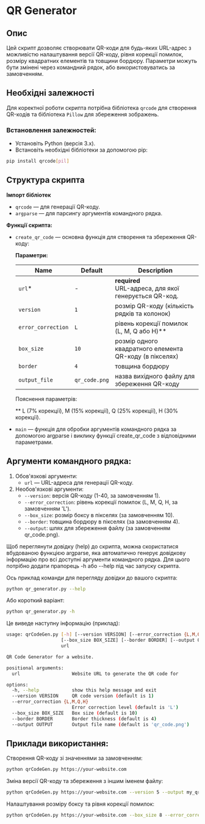 # QR Generator

## Опис
Цей скрипт дозволяє створювати QR-коди для будь-яких URL-адрес з можливістю налаштування версії QR-коду, рівня корекції помилок, розміру квадратних елементів та товщини бордюру. Параметри можуть бути змінені через командний рядок, або використовуватись за замовченням.

## Необхідні залежності
Для коректної роботи скрипта потрібна бібліотека `qrcode` для створення QR-кодів та бібліотека `Pillow` для збереження зображень.

### Встановлення залежностей:
- Установіть Python (версія 3.x).
- Встановіть необхідні бібліотеки за допомогою pip:
```bash
pip install qrcode[pil]
```

## Структура скрипта
**Імпорт бібліотек**

- `qrcode` — для генерації QR-коду.
- `argparse` — для парсингу аргументів командного рядка.

**Функції скрипта:**

- `create_qr_code` — основна функція для створення та збереження QR-коду:

    **Параметри:**

    | Name    | Default  | Description    |
    | ------- | -------- | -------------- |
    | `url`*  |  -       | **required** </br>URL-адреса, для якої генерується QR-код. | 
    | `version` | `1`    | розмір QR-коду (кількість рядків та колонок) |
    | `error_correction` | `L`            | рівень корекції помилок (L, M, Q або H)** |
    | `box_size` | `10`  | розмір одного квадратного елемента QR-коду (в пікселях) |
    | `border`   | `4`   | товщина бордюру |
    | `output_file` | `qr_code.png` | назва вихідного файлу для збереження QR-коду |

    Пояснення параметрів:
 
   ** 
    L (7% корекції),
    M (15% корекції),
    Q (25% корекції),
    H (30% корекції).

- `main` — функція для обробки аргументів командного рядка за допомогою argparse і виклику функції create_qr_code з відповідними параметрами.

## Аргументи командного рядка:

1. Обов'язкові аргументи:
   - `url` — URL-адреса для генерації QR-коду.
2. Необов'язкові аргументи:
   - `--version`: версія QR-коду (1-40, за замовченням 1).
   - `--error_correction`: рівень корекції помилок (L, M, Q, H, за замовченням 'L').
   - `--box_size`: розмір боксу в пікселях (за замовченням 10).
   - `--border`: товщина бордюру в пікселях (за замовченням 4).
   - `--output`: шлях для збереження файлу (за замовченням qr_code.png).

Щоб переглянути довідку (help) до скрипта, можна скористатися вбудованою функцією argparse, яка автоматично генерує довідкову інформацію про всі доступні аргументи командного рядка. Для цього потрібно додати прапорець -h або --help під час запуску скрипта.

Ось приклад команди для перегляду довідки до вашого скрипта:

```bash
python qr_generator.py --help
```

Або короткий варіант:

```bash
python qr_generator.py -h
```

Це виведе наступну інформацію (приклад):
```bash
usage: qrCodeGen.py [-h] [--version VERSION] [--error_correction {L,M,Q,H}]
                    [--box_size BOX_SIZE] [--border BORDER] [--output OUTPUT]
                    url

QR Code Generator for a website.

positional arguments:
  url                   Website URL to generate the QR code for

options:
  -h, --help            show this help message and exit
  --version VERSION     QR code version (default is 1)
  --error_correction {L,M,Q,H}
                        Error correction level (default is 'L')
  --box_size BOX_SIZE   Box size (default is 10)
  --border BORDER       Border thickness (default is 4)
  --output OUTPUT       Output file name (default is 'qr_code.png')
```

## Приклади використання:

Створення QR-коду зі значеннями за замовченням:

```bash
python qrCodeGen.py https://your-website.com
```

Зміна версії QR-коду та збереження з іншим іменем файлу:

```bash
python qrCodeGen.py https://your-website.com --version 5 --output my_qr_code.png
```

Налаштування розміру боксу та рівня корекції помилок:

```bash
python qrCodeGen.py https://your-website.com --box_size 8 --error_correction H
```

